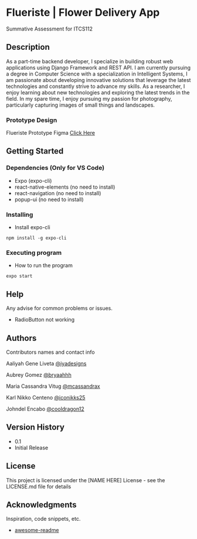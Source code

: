 # Flueriste | Flower Delivery App 
Summative Assessment for ITCS112 
## Description
As a part-time backend developer, I specialize in building robust web applications using Django Framework and REST API. I am currently pursuing a degree in Computer Science with a specialization in Intelligent Systems, I am passionate about developing innovative solutions that leverage the latest technologies and constantly strive to advance my skills. As a researcher, I enjoy learning about new technologies and exploring the latest trends in the field. In my spare time, I enjoy pursuing my passion for photography, particularly capturing images of small things and landscapes.
### Prototype Design
Flueriste Prototype Figma
[Click Here](https://www.figma.com/file/Hag8YoVqMUptSXepKEBGFt/Flower-Delivery-Application)



## Getting Started
### Dependencies (Only for VS Code)
* Expo (expo-cli)
* react-native-elements (no need to install)
* react-navigation (no need to install)
* popup-ui (no need to install)
### Installing
* Install expo-cli
```
npm install -g expo-cli
```

### Executing program
* How to run the program

```
expo start
```

## Help
Any advise for common problems or issues.
* RadioButton not working
## Authors
Contributors names and contact info

Aaliyah Gene Liveta
[@iyadesigns](https://www.instagram.com/iyadesigns)

Aubrey Gomez
[@bryaahhh](https://www.instagram.com/bryaahhh)

Maria Cassandra Vitug
[@mcassandrax](https://www.instagram.com/mcassandrax)

Karl Nikko Centeno
[@iconikks25](https://www.instagram.com/iconikks25)

Johndel Encabo
[@cooldragon12](https://github.com/cooldragon12)
## Version History
* 0.1
* Initial Release

## License
This project is licensed under the [NAME HERE] License - see the LICENSE.md file for details

## Acknowledgments
Inspiration, code snippets, etc.
* [awesome-readme](https://github.com/matiassingers/awesome-readme)
